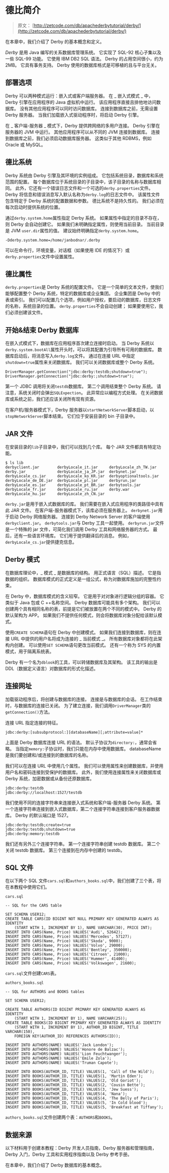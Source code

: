 # 德比简介

> 原文： [http://zetcode.com/db/apachederbytutorial/derby/](http://zetcode.com/db/apachederbytutorial/derby/)

在本章中，我们介绍了 Derby 的基本概念和定义。

_Derby_ 是用 Java 编写的关系数据库管理系统。 它实现了 SQL-92 核心子集以及一些 SQL-99 功能。 它使用 IBM DB2 SQL 语法。 Derby 的占用空间很小，约为 2MB。 它具有事务支持。 Derby 使用的数据库格式是可移植的且与平台无关。

## 部署选项

Derby 可以两种模式运行：嵌入式或客户端服务器。 在 _ 嵌入式模式 _ 中，Derby 引擎在应用程序的 Java 虚拟机中运行。 该应用程序直接且排他地访问数据库。 没有其他应用程序可以同时访问数据库。 连接到数据库之前，无需设置 Derby 服务器。 当我们加载嵌入式驱动程序时，将启动 Derby 引擎。

在 _ 客户端-服务器 _ 模式下，Derby 提供跨网络的多用户连接。 Derby 引擎在服务器的 JVM 中运行。 其他应用程序可以从不同的 JVM 连接到数据库。 连接到数据库之前，我们必须启动数据库服务器。 这类似于其他 RDBMS，例如 Oracle 或 MySQL。

## 德比系统

Derby 系统由 Derby 引擎及其环境的实例组成。 它包括系统目录，数据库和系统范围的配置。 每个数据库位于系统目录的子目录中，该子目录的名称与数据库相同。 此外，它还有一个错误日志文件和一个可选的`derby.properties`文件。 Derby 将信息和错误消息写入默认名称为`derby.log`的日志文件中。 该属性文件包含特定于 Derby 系统的配置数据和参数。 德比系统不是持久性的。 我们必须在每次启动时提供系统的位置。

通过`derby.system.home`属性指定 Derby 系统。 如果属性中指定的目录不存在，则 Derby 会自动创建它。 如果我们未明确指定属性，则使用当前目录。 当前目录是 JVM `user.dir`属性的值。 建议始终明确指定`derby.system.home`。

```
-Dderby.system.home=/home/janbodnar/.derby

```

可以在命令行，环境变量，对话框（如果使用 IDE 的情况下）或`derby.properties`文件中设置属性。

## 德比属性

`derby.properties`是 Derby 系统的配置文件。 它是一个简单的文本文件，使我们能够配置整个 Derby 系统，特定的数据库或企业集团。 企业集团是 Derby 中的表或索引。 我们可以配置几个选项，例如用户授权，要启动的数据库，日志文件的名称，系统目录的位置。 `derby.properties`不会自动创建； 如果要使用它，我们必须创建该文件。

## 开始&结束 Derby 数据库

在嵌入式模式下，数据库在应用程序首次建立连接时启动。 当 Derby 系统以`derby.system.bootAll`属性开头时，可以将其配置为引导所有可用的数据库。 数据库启动后，将消息写入`derby.log`文件。 通过在连接 URL 中指定`shutdown=true`属性来关闭数据库。 我们可以关闭数据库或整个 Derby 系统。

```
DriverManager.getConnection("jdbc:derby:testdb;shutdown=true");
DriverManager.getConnection("jdbc:derby:;shutdown=true");

```

第一个 JDBC 调用将关闭`testdb`数据库。 第二个调用结束整个 Derby 系统。 请注意，系统关闭时会弹出`SQLExpection`。 此异常应以编程方式处理。 在关闭数据库或系统之前，我们还应该关闭所有现有资源。

在客户机/服务器模式下，Derby 服务器以`startNetworkServer`脚本启动，以`stopNetworkServer`脚本结束。 它们位于安装目录的 bin 子目录中。

## JAR 文件

在安装目录的`lib`子目录中，我们可以找到几个库。 每个 JAR 文件都具有特定功能。

```
$ ls lib
derbyclient.jar        derbyLocale_it.jar     derbyLocale_zh_TW.jar
derby.jar              derbyLocale_ja_JP.jar  derbynet.jar
derbyLocale_cs.jar     derbyLocale_ko_KR.jar  derbyoptionaltools.jar
derbyLocale_de_DE.jar  derbyLocale_pl.jar     derbyrun.jar
derbyLocale_es.jar     derbyLocale_pt_BR.jar  derbytools.jar
derbyLocale_fr.jar     derbyLocale_ru.jar     derby.war
derbyLocale_hu.jar     derbyLocale_zh_CN.jar

```

`derby.jar`是用于嵌入式数据库的库。 我们需要在嵌入式应用程序的类路径中具有此 JAR 文件。 在客户端-服务器模式下，该库必须在服务器上。 `derbynet.jar`用于启动 Derby 网络服务器。 连接到 Derby Network Server 的客户端使用`derbyclient.jar`。 `derbytools.jar`与 Derby 工具一起使用。 `derbyrun.jar`文件是一个特殊的 jar 文件，可简化我们调用 Derby 工具和网络服务器的方式。 最后，还有一些语言环境库。 它们用于提供翻译后的消息。 例如，`derbyLocale_cs.jar`提供捷克信息。

## Derby 模式

在数据库理论中，_ 模式 _ 是数据库的结构。 用正式语言（SQL）描述。 它是指数据的组织。 数据库模式的正式定义是一组公式，称为对数据库施加的完整性约束。

在 Derby 中，数据库模式的含义较窄。 它是用于对对象进行逻辑分组的容器。 它类似于 Java 包或 C ++名称空间。 Derby 数据库可能具有多个架构。 我们可以创建两个具有相同名称的表，前提是它们被放置在两个不同的模式中。 Derby 的默认架构为 APP。 如果我们不提供任何模式，则会将数据库对象分配给该默认模式。

使用`CREATE SCHEMA`语句在 Derby 中创建模式。 如果我们连接到数据库，则在连接 URL 中提供的用户名将成为连接的 _ 当前模式 _。 所有数据库对象都将在此架构内创建。 可以使用`SET SCHEMA`语句更改当前模式。 还有一个称为 SYS 的内置模式，用于隔离系统表。

Derby 有一个名为`dblook`的工具，可以转储数据库及其架构。 该工具的输出是 DDL（数据定义语言）对数据库的形式化描述。

## 连接网址

加载驱动程序后，将创建与数据库的连接。 连接是与数据库的会话。 在工作结束时，与数据库的连接已关闭。 为了建立连接，我们调用`DriverManager`类的`getConnection()`方法。

连接 URL 指定连接的特征。

```
jdbc:derby:[subsubprotocol:][databaseName][;attribute=value]*

```

上面是 Derby 数据库连接 URL 的语法。 默认子协议为`directory:`，通常会省略。 当指定`memory:`子协议时，我们只能在内存中使用数据库。 databaseName 是我们要创建和/或连接到的数据库的名称。

我们可以在连接 URL 中使用几个属性。 我们可以使用属性来创建数据库，并使用用户名和密码连接到受保护的数据库。 此外，我们使用连接属性来关闭数据库或 Derby 系统，加密数据或从备份还原数据库。

```
jdbc:derby:testdb
jdbc:derby://localhost:1527/testdb

```

我们使用不同的连接字符串来连接嵌入式系统和客户端-服务器 Derby 系统。 第一个连接字符串连接到嵌入式数据库，第二个连接字符串连接到客户服务器数据库。 Derby 的默认端口是 1527。

```
jdbc:derby:testdb;create=true
jdbc:derby:testdb;shutdown=true
jdbc:derby:memory:testdb

```

我们还有另外三个连接字符串。 第一个连接字符串创建 testdb 数据库。 第二个关闭 testdb 数据库。 第三个连接到在内存中创建的 testdb。

## SQL 文件

在以下两个 SQL 文件`cars.sql`和`authors_books.sql`中，我们创建了三个表，将在本教程中使用它们。

`cars.sql`

```
-- SQL for the CARS table

SET SCHEMA USER12;
CREATE TABLE CARS(ID BIGINT NOT NULL PRIMARY KEY GENERATED ALWAYS AS IDENTITY 
    (START WITH 1, INCREMENT BY 1), NAME VARCHAR(30), PRICE INT);
INSERT INTO CARS(Name, Price) VALUES('Audi', 52642);
INSERT INTO CARS(Name, Price) VALUES('Mercedes', 57127);
INSERT INTO CARS(Name, Price) VALUES('Skoda', 9000);
INSERT INTO CARS(Name, Price) VALUES('Volvo', 29000);
INSERT INTO CARS(Name, Price) VALUES('Bentley', 350000);
INSERT INTO CARS(Name, Price) VALUES('Citroen', 21000);
INSERT INTO CARS(Name, Price) VALUES('Hummer', 41400);
INSERT INTO CARS(Name, Price) VALUES('Volkswagen', 21600);

```

`cars.sql`文件创建`CARS`表。

`authors_books.sql`

```
-- SQL for AUTHORS and BOOKS tables

SET SCHEMA USER12;

CREATE TABLE AUTHORS(ID BIGINT PRIMARY KEY GENERATED ALWAYS AS IDENTITY 
    (START WITH 1, INCREMENT BY 1), NAME VARCHAR(25));
CREATE TABLE BOOKS(ID BIGINT PRIMARY KEY GENERATED ALWAYS AS IDENTITY 
    (START WITH 1, INCREMENT BY 1), AUTHOR_ID BIGINT, TITLE VARCHAR(150), 
    FOREIGN KEY(AUTHOR_ID) REFERENCES AUTHORS(ID));

INSERT INTO AUTHORS(NAME) VALUES('Jack London');
INSERT INTO AUTHORS(NAME) VALUES('Honore de Balzac');
INSERT INTO AUTHORS(NAME) VALUES('Lion Feuchtwanger');
INSERT INTO AUTHORS(NAME) VALUES('Emile Zola');
INSERT INTO AUTHORS(NAME) VALUES('Truman Capote');

INSERT INTO BOOKS(AUTHOR_ID, TITLE) VALUES(1, 'Call of the Wild');
INSERT INTO BOOKS(AUTHOR_ID, TITLE) VALUES(1, 'Martin Eden');
INSERT INTO BOOKS(AUTHOR_ID, TITLE) VALUES(2, 'Old Goriot');
INSERT INTO BOOKS(AUTHOR_ID, TITLE) VALUES(2, 'Cousin Bette');
INSERT INTO BOOKS(AUTHOR_ID, TITLE) VALUES(3, 'Jew Suess');
INSERT INTO BOOKS(AUTHOR_ID, TITLE) VALUES(4, 'Nana');
INSERT INTO BOOKS(AUTHOR_ID, TITLE) VALUES(4, 'The Belly of Paris');
INSERT INTO BOOKS(AUTHOR_ID, TITLE) VALUES(5, 'In Cold blood');
INSERT INTO BOOKS(AUTHOR_ID, TITLE) VALUES(5, 'Breakfast at Tiffany');

```

`authors_books.sql`文件创建两个表：`AUTHORS`和`BOOKS`。

## 数据来源

以下材料用于创建本教程：Derby 开发人员指南，Derby 服务器和管理指南，Derby 入门，Derby 工具和实用程序指南以及 Derby 参考手册。

在本章中，我们介绍了 Derby 数据库的基本概念。